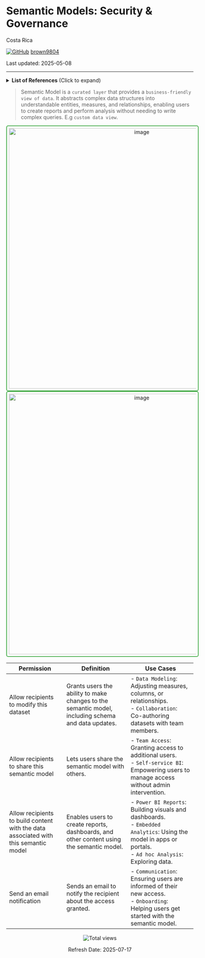 # Semantic Models: Security \& Governance

Costa Rica

[![GitHub](https://img.shields.io/badge/--181717?logo=github&logoColor=ffffff)](https://github.com/)
[brown9804](https://github.com/brown9804)

Last updated: 2025-05-08

------------------------------------------

<details>
<summary><b>List of References</b> (Click to expand)</summary>

- [OneLake data access control model (preview)](https://learn.microsoft.com/en-us/fabric/onelake/security/data-access-control-model)
- [Permission model](https://learn.microsoft.com/en-us/fabric/security/permission-model)
- [Manage Direct Lake semantic models](https://learn.microsoft.com/en-us/fabric/fundamentals/direct-lake-manage)

</details>

> Semantic Model is a `curated layer` that provides a `business-friendly view of data`. It abstracts complex data structures into understandable entities, measures, and relationships, enabling users to create reports and perform analysis without needing to write complex queries. E.g `custom data view`.

<div align="center">

  <img width="700" alt="image" src="https://github.com/user-attachments/assets/c46b93b5-4a64-4066-8c30-19a0dbe77c84" style="border: 2px solid #4CAF50; border-radius: 5px; padding: 5px;"/>

</div>

<div align="center">

  <img width="700" alt="image" src="https://github.com/user-attachments/assets/76b8801d-9b32-4e98-9301-0d85ef607346" style="border: 2px solid #4CAF50; border-radius: 5px; padding: 5px;"/>

</div>

| **Permission**                                                        | **Definition**                                                                                      | **Use Cases**                                                                                                                                         |
|----------------------------------------------------------------------|------------------------------------------------------------------------------------------------------|--------------------------------------------------------------------------------------------------------------------------------------------------------|
| Allow recipients to modify this dataset                              | Grants users the ability to make changes to the semantic model, including schema and data updates.  | - `Data Modeling`: Adjusting measures, columns, or relationships.<br/>- `Collaboration`: Co-authoring datasets with team members.                     |
| Allow recipients to share this semantic model                        | Lets users share the semantic model with others.                                                    | - `Team Access`: Granting access to additional users.<br/>- `Self-service BI`: Empowering users to manage access without admin intervention.          |
| Allow recipients to build content with the data associated with this semantic model | Enables users to create reports, dashboards, and other content using the semantic model.            | - `Power BI Reports`: Building visuals and dashboards.<br/>- `Embedded Analytics`: Using the model in apps or portals.<br/>- `Ad hoc Analysis`: Exploring data. |
| Send an email notification                                           | Sends an email to notify the recipient about the access granted.                                    | - `Communication`: Ensuring users are informed of their new access.<br/>- `Onboarding`: Helping users get started with the semantic model.            |

<!-- START BADGE -->
<div align="center">
  <img src="https://img.shields.io/badge/Total%20views-18-limegreen" alt="Total views">
  <p>Refresh Date: 2025-07-17</p>
</div>
<!-- END BADGE -->
